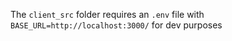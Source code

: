 The `client_src` folder requires an `.env` file with `BASE_URL=http://localhost:3000/` for dev purposes